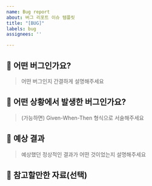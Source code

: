 ```yaml
---
name: Bug report
about: 버그 리포트 이슈 템플릿
title: "[BUG]"
labels: bug
assignees: ''

---
```


## 📌 어떤 버그인가요?

> 어떤 버그인지 간결하게 설명해주세요

## 📌 어떤 상황에서 발생한 버그인가요?

> (가능하면) Given-When-Then 형식으로 서술해주세요

## 📌 예상 결과

> 예상했던 정상적인 결과가 어떤 것이었는지 설명해주세요

## 📌 참고할만한 자료(선택)
